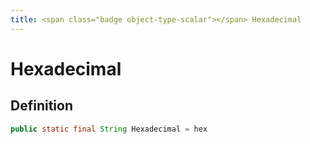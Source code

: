 ```yaml
---
title: <span class="badge object-type-scalar"></span> Hexadecimal
---
```

# <span class="badge object-type-scalar"></span> Hexadecimal

## Definition

```java
public static final String Hexadecimal = hex
```
